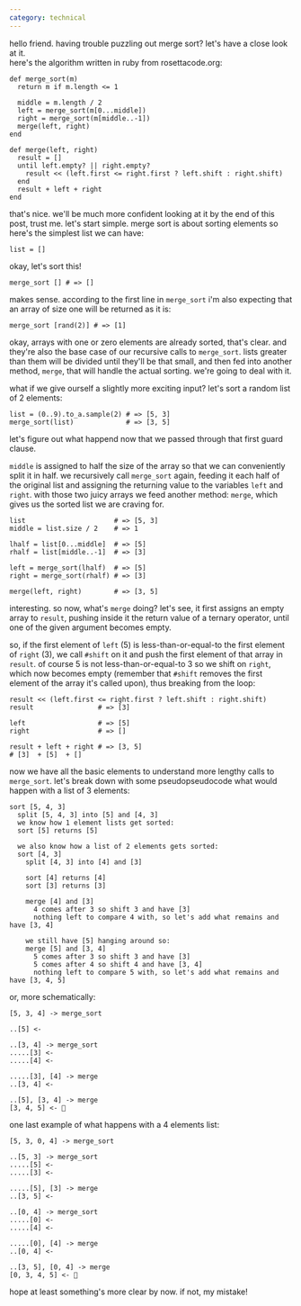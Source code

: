 ```yaml
---
category: technical
---
```

hello friend. having trouble puzzling out merge sort? let's have a close look at it.<br>here's the algorithm written in ruby from rosettacode.org:
```
def merge_sort(m)
  return m if m.length <= 1

  middle = m.length / 2
  left = merge_sort(m[0...middle])
  right = merge_sort(m[middle..-1])
  merge(left, right)
end

def merge(left, right)
  result = []
  until left.empty? || right.empty?
    result << (left.first <= right.first ? left.shift : right.shift)
  end
  result + left + right
end
```
that's nice. we'll be much more confident looking at it by the end of this post, trust me. let's start simple. merge sort is about sorting elements so here's the simplest list we can have:

    list = []

okay, let's sort this!

    merge_sort [] # => []

makes sense. according to the first line in `merge_sort` i'm also expecting that an array of size one will be returned as it is:

    merge_sort [rand(2)] # => [1]

okay, arrays with one or zero elements are already sorted, that's clear. and they're also the base case of our recursive calls to `merge_sort`. lists greater than them will be divided until they'll be that small, and then fed into another method, `merge`, that will handle the actual sorting. we're going to deal with it.

what if we give ourself a slightly more exciting input? let's sort a random list of 2 elements:

    list = (0..9).to_a.sample(2) # => [5, 3]
    merge_sort(list)             # => [3, 5]

let's figure out what happend now that we passed through that first guard clause.

`middle` is assigned to half the size of the array so that we can conveniently split it in half. we recursively call `merge_sort` again, feeding it each half of the original list and assigning the returning value to the variables `left` and `right`. with those two juicy arrays we feed another method: `merge`, which gives us the sorted list we are craving for.
```
list                      # => [5, 3]
middle = list.size / 2    # => 1

lhalf = list[0...middle]  # => [5]
rhalf = list[middle..-1]  # => [3]

left = merge_sort(lhalf)  # => [5]
right = merge_sort(rhalf) # => [3]

merge(left, right)        # => [3, 5]
```
interesting. so now, what's `merge` doing? let's see, it first assigns an empty array to `result`, pushing inside it the return value of a ternary operator, until one of the given argument becomes empty.

so, if the first element of `left` (5) is less-than-or-equal-to the first element of `right` (3), we call `#shift` on it and push the first element of that array in `result`. of course 5 is not less-than-or-equal-to 3 so we shift on `right`, which now becomes empty (remember that `#shift` removes the first element of the array it's called upon), thus breaking from the loop:
```
result << (left.first <= right.first ? left.shift : right.shift)
result                # => [3]

left                  # => [5]
right                 # => []

result + left + right # => [3, 5]
# [3]  + [5]  + []
```
now we have all the basic elements to understand more lengthy calls to `merge_sort`. let's break down with some pseudopseudocode what would happen with a list of 3 elements:
```
sort [5, 4, 3]
  split [5, 4, 3] into [5] and [4, 3]
  we know how 1 element lists get sorted:
  sort [5] returns [5]

  we also know how a list of 2 elements gets sorted:
  sort [4, 3]
    split [4, 3] into [4] and [3]

    sort [4] returns [4]
    sort [3] returns [3]

    merge [4] and [3]
      4 comes after 3 so shift 3 and have [3]
      nothing left to compare 4 with, so let's add what remains and have [3, 4]

    we still have [5] hanging around so:
    merge [5] and [3, 4]
      5 comes after 3 so shift 3 and have [3]
      5 comes after 4 so shift 4 and have [3, 4]
      nothing left to compare 5 with, so let's add what remains and have [3, 4, 5]
```
or, more schematically:
```
[5, 3, 4] -> merge_sort

..[5] <-

..[3, 4] -> merge_sort
.....[3] <-
.....[4] <-

.....[3], [4] -> merge
..[3, 4] <-

..[5], [3, 4] -> merge
[3, 4, 5] <- 🎉
```
one last example of what happens with a 4 elements list:
```
[5, 3, 0, 4] -> merge_sort

..[5, 3] -> merge_sort
.....[5] <-
.....[3] <-

.....[5], [3] -> merge
..[3, 5] <-

..[0, 4] -> merge_sort
.....[0] <-
.....[4] <-

.....[0], [4] -> merge
..[0, 4] <-

..[3, 5], [0, 4] -> merge
[0, 3, 4, 5] <- 🎉
```
hope at least something's more clear by now. if not, my mistake!
